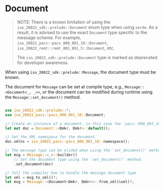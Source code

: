 # Document

> NOTE: There is a known limitation of using the `iso_20022_sdk::prelude::Document` enum type when using `serde`. As a result, it is advised to use the exact `Document` type specific to the message scheme. For example, `iso_20022_pacs::pacs_008_001_10::Document`, `iso_20022_remt::remt_001_001_5::Document`, etc. 
> 
> The `iso_20022_sdk::prelude::Document` type is marked as deprecated for developer awareness.


When using `iso_20022_sdk::prelude::Message`, the document type must be known. 

The document for `Message` can be set at compile type, e.g., `Message::<Document<_, _>>`, or the document can be modified during runtime using the `Message::set_document()` method. 


```rust

use iso_20022_sdk::prelude::*;
use iso_20022_pacs::pacs_008_001_10::Document;

// Create an instance of a document, in this case the `pacs::008_001_10` document.
let mut doc = Document::<Dmkr, Dmkr>::default();

// Set the XML namespace for the document.
doc.xmlns = iso_20022_pacs::pacs_008_001_10::namespace();

// The message type can be elided when using the `set_document()` method
let msg = Message::<_>::builder()
    // Set the document type using the `set_document()` method.
    .set_document(doc)

// Tell the compiler how to handle the message document type
let xml = msg.to_xml()?;
let msg = Message::<Document<Dmkr, Dmkr>>::from_xml(&xml)?;


```